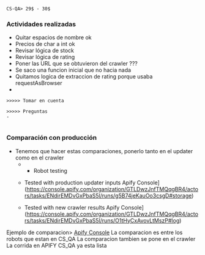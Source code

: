 ~~~
CS-QA> 29$ - 30$

~~~

### Actividades realizadas
- Quitar espacios de nombre ok
- Precios de char a int ok
- Revisar lógica de stock
- Revisar lógica de rating
- Poner las URL que se obtuvieron del crawler ???
- Se saco una funcion inicial que no hacia nada
- Quitamos logica de extraccion de rating porque usaba requestAsBrowser
- 

~~~
>>>>> Tomar en cuenta

~~~

~~~
>>>>> Preguntas
- 
~~~
~~~

~~~

### Comparación con producción
-  Tenemos que hacer estas comparaciones, ponerlo tanto en el updater como en el crawler
	- - Robot testing
    
    - Tested with production updater inputs Apify Console](https://console.apify.com/organization/GTLDwzJnfTMQqgBR4/actors/tasks/ENdirEMDvGxPbaS5l/runs/g5B74jeKauOo3csgD#storage)
        
    - Tested with new crawler results Apify Console](https://console.apify.com/organization/GTLDwzJnfTMQqgBR4/actors/tasks/ENdirEMDvGxPbaS5l/runs/O1tHyCxAvovLtMszP#log)

Ejemplo de comparacion> [Apify Console](https://console.apify.com/organization/GTLDwzJnfTMQqgBR4/actors/tasks/NwQud5cBCWmVeodrf/runs/lT0Ovbyq62dK1JiVu)
La comparacion es entre los robots que estan en CS_QA
La comparacion tambien se pone en el crawler
La corrida en APIFY CS_QA ya esta lista